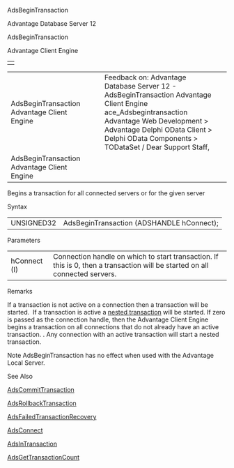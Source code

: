 AdsBeginTransaction




Advantage Database Server 12  

AdsBeginTransaction

Advantage Client Engine

|  |
| --- |
|  |

|  |  |  |  |  |
| --- | --- | --- | --- | --- |
| AdsBeginTransaction  Advantage Client Engine |  |  | Feedback on: Advantage Database Server 12 - AdsBeginTransaction Advantage Client Engine ace\_Adsbegintransaction Advantage Web Development > Advantage Delphi OData Client > Delphi OData Components > TODataSet / Dear Support Staff, |  |
| AdsBeginTransaction  Advantage Client Engine |  |  |  |  |

Begins a transaction for all connected servers or for the given server

Syntax

|  |  |
| --- | --- |
| UNSIGNED32 | AdsBeginTransaction (ADSHANDLE hConnect); |

Parameters

|  |  |
| --- | --- |
| hConnect (I) | Connection handle on which to start transaction. If this is 0, then a transaction will be started on all connected servers. |

Remarks

If a transaction is not active on a connection then a transaction will be started.  If a transaction is active a [nested transaction](master_nesting_transactions.htm) will be started. If zero is passed as the connection handle, then the Advantage Client Engine begins a transaction on all connections that do not already have an active transaction. . Any connection with an active transaction will start a nested transaction.

Note AdsBeginTransaction has no effect when used with the Advantage Local Server.

See Also

[AdsCommitTransaction](ace_adscommittransaction.htm)

[AdsRollbackTransaction](ace_adsrollbacktransaction.htm)

[AdsFailedTransactionRecovery](ace_adsfailedtransactionrecovery.htm)

[AdsConnect](ace_adsconnect.htm)

[AdsInTransaction](ace_adsintransaction.htm)

[AdsGetTransactionCount](ace_adsgettransactioncount.htm)
